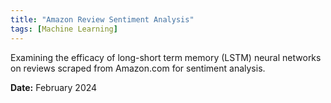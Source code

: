 ```yaml
---
title: "Amazon Review Sentiment Analysis"
tags: [Machine Learning]
---
```


Examining the efficacy of long-short term memory (LSTM) neural networks on reviews scraped from Amazon.com for sentiment analysis.

<span style="font-weight:bold;">Date:</span> February 2024